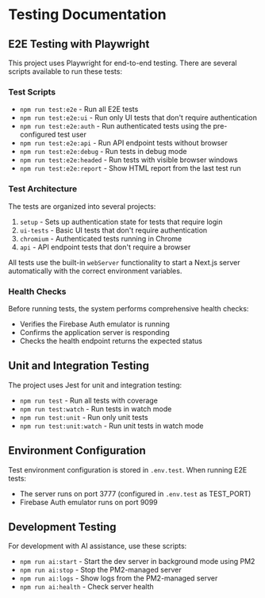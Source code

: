 # Testing Documentation

## E2E Testing with Playwright

This project uses Playwright for end-to-end testing. There are several scripts available to run these tests:

### Test Scripts

- `npm run test:e2e` - Run all E2E tests
- `npm run test:e2e:ui` - Run only UI tests that don't require authentication
- `npm run test:e2e:auth` - Run authenticated tests using the pre-configured test user
- `npm run test:e2e:api` - Run API endpoint tests without browser
- `npm run test:e2e:debug` - Run tests in debug mode
- `npm run test:e2e:headed` - Run tests with visible browser windows
- `npm run test:e2e:report` - Show HTML report from the last test run

### Test Architecture

The tests are organized into several projects:

1. `setup` - Sets up authentication state for tests that require login
2. `ui-tests` - Basic UI tests that don't require authentication
3. `chromium` - Authenticated tests running in Chrome
4. `api` - API endpoint tests that don't require a browser

All tests use the built-in `webServer` functionality to start a Next.js server automatically with the correct environment variables.

### Health Checks

Before running tests, the system performs comprehensive health checks:

- Verifies the Firebase Auth emulator is running
- Confirms the application server is responding
- Checks the health endpoint returns the expected status

## Unit and Integration Testing

The project uses Jest for unit and integration testing:

- `npm run test` - Run all tests with coverage
- `npm run test:watch` - Run tests in watch mode
- `npm run test:unit` - Run only unit tests
- `npm run test:unit:watch` - Run unit tests in watch mode

## Environment Configuration

Test environment configuration is stored in `.env.test`. When running E2E tests:

- The server runs on port 3777 (configured in `.env.test` as TEST_PORT)
- Firebase Auth emulator runs on port 9099

## Development Testing

For development with AI assistance, use these scripts:

- `npm run ai:start` - Start the dev server in background mode using PM2
- `npm run ai:stop` - Stop the PM2-managed server
- `npm run ai:logs` - Show logs from the PM2-managed server
- `npm run ai:health` - Check server health
